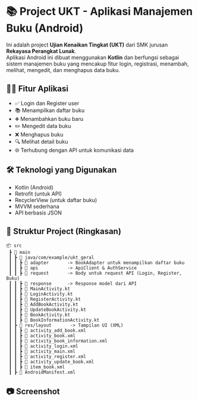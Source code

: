 
# 📚 Project UKT - Aplikasi Manajemen Buku (Android)

Ini adalah project **Ujian Kenaikan Tingkat (UKT)** dari SMK jurusan **Rekayasa Perangkat Lunak**.  
Aplikasi Android ini dibuat menggunakan **Kotlin** dan berfungsi sebagai sistem manajemen buku yang mencakup fitur login, registrasi, menambah, melihat, mengedit, dan menghapus data buku.

## 🧑‍💻 Fitur Aplikasi

- ✅ Login dan Register user
- 📚 Menampilkan daftar buku
- ➕ Menambahkan buku baru
- ✏️ Mengedit data buku
- ❌ Menghapus buku
- 🔍 Melihat detail buku
- 🌐 Terhubung dengan API untuk komunikasi data

## 🛠️ Teknologi yang Digunakan

- Kotlin (Android)
- Retrofit (untuk API)
- RecyclerView (untuk daftar buku)
- MVVM sederhana
- API berbasis JSON

## 📁 Struktur Project (Ringkasan)

```
📦 src
 ┣ 📂 main
 ┃ ┣ 📂 java/com/example/ukt_geral
 ┃ ┃ ┣ 📂 adapter       -> BookAdapter untuk menampilkan daftar buku
 ┃ ┃ ┣ 📂 api           -> ApiClient & AuthService
 ┃ ┃ ┣ 📂 request       -> Body untuk request API (Login, Register, Buku)
 ┃ ┃ ┣ 📂 response      -> Response model dari API
 ┃ ┃ ┣ 📄 MainActivity.kt
 ┃ ┃ ┣ 📄 LoginActivity.kt
 ┃ ┃ ┣ 📄 RegisterActivity.kt
 ┃ ┃ ┣ 📄 AddBookActivity.kt
 ┃ ┃ ┣ 📄 UpdateBookActivity.kt
 ┃ ┃ ┣ 📄 BookActivity.kt
 ┃ ┃ ┣ 📄 BookInformationActivity.kt
 ┃ ┣ 📂 res/layout       -> Tampilan UI (XML)
 ┃ ┃ ┣ 📄 activity_add_book.xml
 ┃ ┃ ┣ 📄 activity_book.xml
 ┃ ┃ ┣ 📄 activity_book_information.xml
 ┃ ┃ ┣ 📄 activity_login.xml
 ┃ ┃ ┣ 📄 activity_main.xml
 ┃ ┃ ┣ 📄 activity_register.xml
 ┃ ┃ ┣ 📄 activity_update_book.xml
 ┃ ┃ ┣ 📄 item_book.xml
 ┃ ┣ 📄 AndroidManifest.xml
```

## 📷 Screenshot
